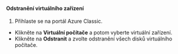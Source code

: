 #### Odstranění virtuálního zařízení
1. Přihlaste se na portál Azure Classic.

* Klikněte na **Virtuální počítače** a potom vyberte virtuální zařízení.
* Klikněte na **Odstranit** a zvolte odstranění všech disků virtuálního počítače.

<!--HONumber=Sep16_HO3-->



